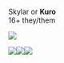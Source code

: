 Skylar or **Kuro**  
16+ 
they/them

![](https://64.media.tumblr.com/b07daf070fb18dd3fd8b196194bfe85f/37d7c41e1ebf2712-31/s540x810/fa00372aa3e950a2db38eeaebea28fad8ee661e5.gifv)

![](https://64.media.tumblr.com/7ca4d554036cae54fa7f12b08dd62248/7634c656f9983794-f9/s100x200/0f396ceec49446dfbeb6926e63ab89a4a671b4ec.pnj)![](https://64.media.tumblr.com/3e74eb0b69042e32aed1c8289d3c464a/7634c656f9983794-4d/s100x200/385479144ab07fe848dcda41466e8957666e41e5.pnj)![](https://64.media.tumblr.com/5da6a311c20f87c4feda99a2a14b4a66/7634c656f9983794-a7/s100x200/b8344a8d0e19d4329b72df61afd6714a16354715.pnj)
